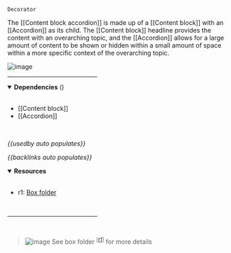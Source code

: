 `Decorator` <!-- category start --><!-- category end -->

The [[Content block accordion]] is made up of a [[Content block]] with an [[Accordion]] as its child. The [[Content block]] headline provides the content with an overarching topic, and the [[Accordion]] allows for a large amount of content to be shown or hidden within a small amount of space within a more specific context of the overarching topic.

![image](https://user-images.githubusercontent.com/3793636/119144701-8a727f00-ba0e-11eb-8991-c12a7f182215.png)

<hr width="40%" />

<!-- toc start open="true" --><!-- toc end -->

<details open="true">
  <summary><strong>Dependencies</strong> (<!-- dependencyCount start --><!-- dependencyCount end -->)</summary><br />

- [[Content block]]
- [[Accordion]]

<br />
</details>

<!-- usedby start open="true" -->
*{{usedby auto populates}}*
<!-- usedby end -->

<!-- backlinks start open="true" -->
*{{backlinks auto populates}}*
<!-- backlinks end -->

<a name="resources"></a>
<details open="true">
  <summary><strong>Resources</strong></summary><br />

- r1: [Box folder](https://ibm.ent.box.com/folder/119674330757)

<br />
</details>

<hr width="40%" />

<br />

> ![image](https://user-images.githubusercontent.com/3793636/117873919-f6faba80-b265-11eb-81a5-039bdcd822e8.png)  See box folder <sup>[[r1](#resources)]</sup> for more details